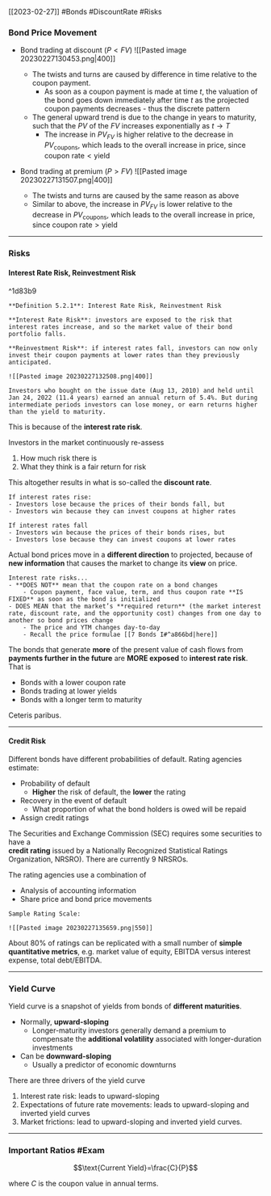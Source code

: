[[2023-02-27]] #Bonds #DiscountRate #Risks

### Bond Price Movement
- Bond trading at discount ($P<FV$)
	![[Pasted image 20230227130453.png|400]]
	- The twists and turns are caused by difference in time relative to the coupon payment.
		- As soon as a coupon payment is made at time $t$, the valuation of the bond goes down  immediately after time $t$ as the projected coupon payments decreases - thus the discrete pattern
	- The general upward trend is due to the change in years to maturity, such that the $PV$ of the $FV$ increases exponentially as $t\to T$
		- The increase in $PV_{FV}$ is higher relative to the decrease in $PV_{\mathrm{coupons}}$, which leads to the overall increase in price, since $\mathrm{coupon\ rate}<\mathrm{yield}$

- Bond trading at premium ($P>FV$)
	![[Pasted image 20230227131507.png|400]]
	- The twists and turns are caused by the same reason as above
	- Similar to above, the increase in $PV_{FV}$ is lower relative to the decrease in $PV_{\mathrm{coupons}}$, which leads to the overall increase in price, since $\mathrm{coupon\ rate}>\mathrm{yield}$

 ---

### Risks
#### Interest Rate Risk, Reinvestment Risk

^1d83b9

```ad-important
**Definition 5.2.1**: Interest Rate Risk, Reinvestment Risk

**Interest Rate Risk**: investors are exposed to the risk that interest rates increase, and so the market value of their bond portfolio falls.

**Reinvestment Risk**: if interest rates fall, investors can now only invest their coupon payments at lower rates than they previously anticipated.
```

```ad-example
![[Pasted image 20230227132508.png|400]]

Investors who bought on the issue date (Aug 13, 2010) and held until Jan 24, 2022 (11.4 years) earned an annual return of 5.4%. But during intermediate periods investors can lose money, or earn returns higher than the yield to maturity.
```

This is because of the **interest rate risk**. 

Investors in the market continuously re-assess
1. How much risk there is
2. What they think is a fair return for risk

This altogether results in what is so-called the **discount rate**.

```ad-important
If interest rates rise:
- Investors lose because the prices of their bonds fall, but
- Investors win because they can invest coupons at higher rates

If interest rates fall
- Investors win because the prices of their bonds rises, but
- Investors lose because they can invest coupons at lower rates
```

Actual bond prices move in a **different direction** to projected, because of **new information** that causes the market to change its **view** on price.

```ad-note
Interest rate risks...
- **DOES NOT** mean that the coupon rate on a bond changes
	- Coupon payment, face value, term, and thus coupon rate **IS FIXED** as soon as the bond is initialized
- DOES MEAN that the market’s **required return** (the market interest rate, discount rate, and the opportunity cost) changes from one day to another so bond prices change
	- The price and YTM changes day-to-day
	- Recall the price formulae [[7 Bonds I#^a866bd|here]]
```

The bonds that generate **more** of the present value of cash flows from **payments further in the future** are **MORE exposed** to **interest rate risk**. That is
- Bonds with a lower coupon rate
- Bonds trading at lower yields
- Bonds with a longer term to maturity

Ceteris paribus.

---

#### Credit Risk
Different bonds have different probabilities of default. Rating agencies estimate:
- Probability of default
	- **Higher** the risk of default, the **lower** the rating
- Recovery in the event of default
	- What proportion of what the bond holders is owed will be repaid
- Assign credit ratings

The Securities and Exchange Commission (SEC) requires some securities to have a  
**credit rating** issued by a Nationally Recognized Statistical Ratings Organization, NRSRO). There are currently 9 NRSROs.

The rating agencies use a combination of
- Analysis  of accounting information
- Share price and bond price movements

```ad-example
Sample Rating Scale:

![[Pasted image 20230227135659.png|550]]
```

About 80% of ratings can be replicated with a small number of **simple quantitative metrics**, e.g. market value of equity, EBITDA versus interest expense, total debt/EBITDA.

---

### Yield Curve
Yield curve is a snapshot of yields from bonds of **different maturities**.
- Normally, **upward-sloping**
	- Longer-maturity investors generally demand a premium to compensate the **additional volatility** associated with longer-duration investments
- Can be **downward-sloping**
	- Usually a predictor of economic downturns

There are three drivers of the yield curve
1. Interest rate risk: leads to upward-sloping
2. Expectations of future rate movements: leads to upward-sloping and inverted yield curves
3. Market frictions: lead to upward-sloping and inverted yield curves.

---

### Important Ratios #Exam

$$\text{Current Yield}=\frac{C}{P}$$

where $C$ is the coupon value in annual terms.